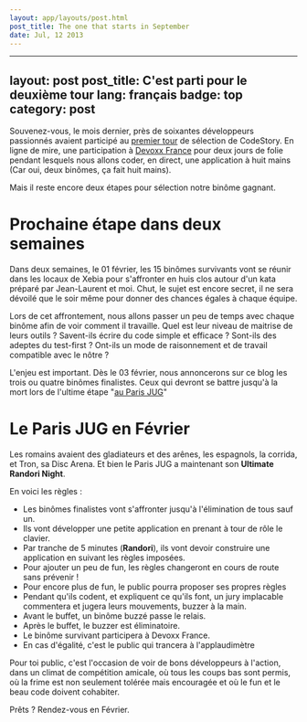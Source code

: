 ```yaml
---
layout: app/layouts/post.html
post_title: The one that starts in September
date: Jul, 12 2013
---
```

---
layout: post
post_title: C'est parti pour le deuxième tour
lang: français
badge: top
category: post
---

Souvenez-vous, le mois dernier, près de soixantes développeurs passionnés avaient participé au [premier tour](/2011/12/22/bravo.html) de sélection de CodeStory. En ligne de mire, une participation à [Devoxx France](http://www.devoxx.fr/display/FR12/Accueil) pour deux jours de folie pendant lesquels nous allons coder, en direct, une application à huit mains (Car oui, deux binômes, ça fait huit mains).

Mais il reste encore deux étapes pour sélection notre binôme gagnant.

Prochaine étape dans deux semaines
==================================

Dans deux semaines, le 01 février, les 15 binômes survivants vont se réunir dans les locaux de Xebia pour s'affronter en huis clos autour d'un kata préparé par Jean-Laurent et moi. Chut, le sujet est encore secret, il ne sera dévoilé que le soir même pour donner des chances égales à chaque équipe.

Lors de cet affrontement, nous allons passer un peu de temps avec chaque binôme afin de voir comment il travaille. Quel est leur niveau de maitrise de leurs outils ? Savent-ils écrire du code simple et efficace ? Sont-ils des adeptes du test-first ? Ont-ils un mode de raisonnement et de travail compatible avec le nôtre ?

L'enjeu est important. Dès le 03 février, nous annoncerons sur ce blog les trois ou quatre binômes finalistes. Ceux qui devront se battre jusqu'à la mort lors de l'ultime étape "[au Paris JUG](http://www.parisjug.org/xwiki/bin/view/Meeting/20120214)"

Le Paris JUG en Février
=======================

Les romains avaient des gladiateurs et des arênes, les espagnols, la corrida, et Tron, sa Disc Arena. Et bien le Paris JUG a maintenant son **Ultimate Randori Night**.

En voici les règles :

 * Les binômes finalistes vont s'affronter jusqu'à l'élimination de tous sauf un.
 * Ils vont développer une petite application en prenant à tour de rôle le clavier.
 * Par tranche de 5 minutes (**Randori**), ils vont devoir construire une application en suivant les règles imposées.
 * Pour ajouter un peu de fun, les règles changeront en cours de route sans prévenir !
 * Pour encore plus de fun, le public pourra proposer ses propres règles
 * Pendant qu'ils codent, et expliquent ce qu'ils font, un jury implacable commentera et jugera leurs mouvements, buzzer à la main.
 * Avant le buffet, un binôme buzzé passe le relais.
 * Après le buffet, le buzzer est éliminatoire.
 * Le binôme survivant participera à Devoxx France.
 * En cas d'égalité, c'est le public qui trancera à l'applaudimètre

Pour toi public, c'est l'occasion de voir de bons développeurs à l'action, dans un climat de compétition amicale, où tous les coups bas sont permis, où la frime est non seulement tolérée mais encouragée et où le fun et le beau code doivent cohabiter.

Prêts ? Rendez-vous en Février.